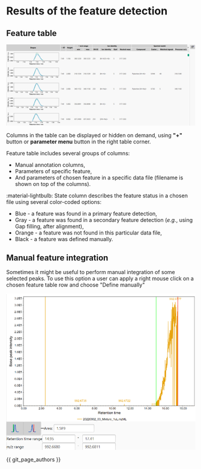 # **Results of the feature detection**

## **Feature table**

![Feature table](mzmine_feature_list.png)

Columns in the table can be displayed or hidden on demand, using **"+"** button or **parameter menu** button in the right table corner.

Feature table includes several groups of columns:
- Manual annotation columns, 
- Parameters of specific feature,
- And parameters of chosen feature in a specific data file (filename is shown on top of the columns).

:material-lightbulb: State column describes the feature status in a chosen file using several color-coded options:

- Blue - a feature was found in a primary feature detection,
- Gray - a feature was found in a secondary feature detection (_e.g._, using Gap filling, after alignment),
- Orange - a feature was not found in this particular data file,
- Black - a feature was defined manually.

[//]: # (TODO ## **Statistical analysis of auto-picked features**)

[//]: # ()
[//]: # (Look into the tutorials)

## **Manual feature integration**

Sometimes it might be useful to perform manual integration of some selected peaks. To use this option a user can apply a right mouse click on a chosen feature table row and choose "Define manually"

[//]: # (Todo Describe when that might be useful)

![Manual integration](manual-feat-integration.png)

{{ git_page_authors }}